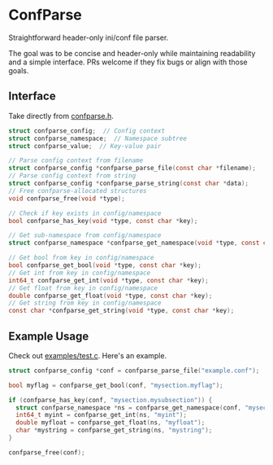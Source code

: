 # ConfParse
Straightforward header-only ini/conf file parser.

The goal was to be concise and header-only while maintaining readability
and a simple interface. PRs welcome if they fix bugs or align with those
goals.

## Interface
Take directly from [confparse.h](confparse.h).
```c
struct confparse_config;  // Config context
struct confparse_namespace;  // Namespace subtree
struct confparse_value;  // Key-value pair

// Parse config context from filename
struct confparse_config *confparse_parse_file(const char *filename);
// Parse config context from string
struct confparse_config *confparse_parse_string(const char *data);
// Free confparse-allocated structures
void confparse_free(void *type);

// Check if key exists in config/namespace
bool confparse_has_key(void *type, const char *key);

// Get sub-namespace from config/namespace
struct confparse_namespace *confparse_get_namespace(void *type, const char *key);

// Get bool from key in config/namespace
bool confparse_get_bool(void *type, const char *key);
// Get int from key in config/namespace
int64_t confparse_get_int(void *type, const char *key);
// Get float from key in config/namespace
double confparse_get_float(void *type, const char *key);
// Get string from key in config/namespace
const char *confparse_get_string(void *type, const char *key);
```

## Example Usage
Check out [examples/test.c](examples/test.c). Here's an example.

```c
struct confparse_config *conf = confparse_parse_file("example.conf");

bool myflag = confparse_get_bool(conf, "mysection.myflag");

if (confparse_has_key(conf, "mysection.mysubsection")) {
  struct confparse_namespace *ns = confparse_get_namespace(conf, "mysection.mysubsection");
  int64_t myint = confparse_get_int(ns, "myint");
  double myfloat = confparse_get_float(ns, "myfloat");
  char *mystring = confparse_get_string(ns, "mystring");
}

confparse_free(conf);
```
